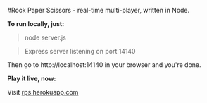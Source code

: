 #Rock Paper Scissors - real-time multi-player, written in Node.

__To run locally, just:__

> node server.js

> Express server listening on port 14140

Then go to http://localhost:14140 in your browser and you're done.

__Play it live, now:__

Visit [rps.herokuapp.com](http://rps.herokuapp.com/)
